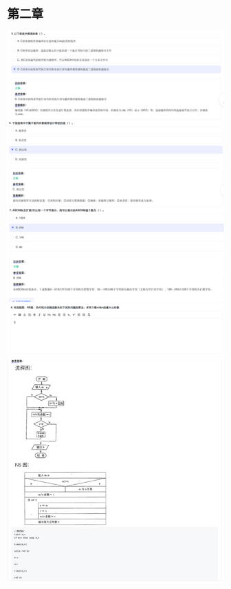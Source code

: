 # 第二章
![](./picture\1.png)
![](./picture\2.png)
![](./picture\3.png)
![](./picture\4.png)
![](./picture\5.png)
